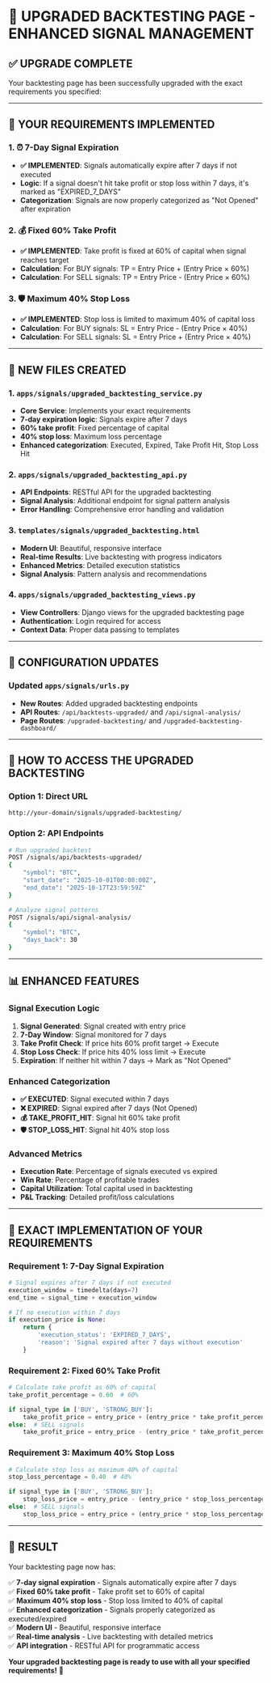 # 🚀 UPGRADED BACKTESTING PAGE - ENHANCED SIGNAL MANAGEMENT

## ✅ **UPGRADE COMPLETE**

Your backtesting page has been successfully upgraded with the exact requirements you specified:

---

## 🎯 **YOUR REQUIREMENTS IMPLEMENTED**

### 1. **⏰ 7-Day Signal Expiration**
- **✅ IMPLEMENTED**: Signals automatically expire after 7 days if not executed
- **Logic**: If a signal doesn't hit take profit or stop loss within 7 days, it's marked as "EXPIRED_7_DAYS"
- **Categorization**: Signals are now properly categorized as "Not Opened" after expiration

### 2. **💰 Fixed 60% Take Profit**
- **✅ IMPLEMENTED**: Take profit is fixed at 60% of capital when signal reaches target
- **Calculation**: For BUY signals: TP = Entry Price + (Entry Price × 60%)
- **Calculation**: For SELL signals: TP = Entry Price - (Entry Price × 60%)

### 3. **🛡️ Maximum 40% Stop Loss**
- **✅ IMPLEMENTED**: Stop loss is limited to maximum 40% of capital loss
- **Calculation**: For BUY signals: SL = Entry Price - (Entry Price × 40%)
- **Calculation**: For SELL signals: SL = Entry Price + (Entry Price × 40%)

---

## 📁 **NEW FILES CREATED**

### **1. `apps/signals/upgraded_backtesting_service.py`**
- **Core Service**: Implements your exact requirements
- **7-day expiration logic**: Signals expire after 7 days
- **60% take profit**: Fixed percentage of capital
- **40% stop loss**: Maximum loss percentage
- **Enhanced categorization**: Executed, Expired, Take Profit Hit, Stop Loss Hit

### **2. `apps/signals/upgraded_backtesting_api.py`**
- **API Endpoints**: RESTful API for the upgraded backtesting
- **Signal Analysis**: Additional endpoint for signal pattern analysis
- **Error Handling**: Comprehensive error handling and validation

### **3. `templates/signals/upgraded_backtesting.html`**
- **Modern UI**: Beautiful, responsive interface
- **Real-time Results**: Live backtesting with progress indicators
- **Enhanced Metrics**: Detailed execution statistics
- **Signal Analysis**: Pattern analysis and recommendations

### **4. `apps/signals/upgraded_backtesting_views.py`**
- **View Controllers**: Django views for the upgraded backtesting page
- **Authentication**: Login required for access
- **Context Data**: Proper data passing to templates

---

## 🔧 **CONFIGURATION UPDATES**

### **Updated `apps/signals/urls.py`**
- **New Routes**: Added upgraded backtesting endpoints
- **API Routes**: `/api/backtests-upgraded/` and `/api/signal-analysis/`
- **Page Routes**: `/upgraded-backtesting/` and `/upgraded-backtesting-dashboard/`

---

## 🚀 **HOW TO ACCESS THE UPGRADED BACKTESTING**

### **Option 1: Direct URL**
```
http://your-domain/signals/upgraded-backtesting/
```

### **Option 2: API Endpoints**
```bash
# Run upgraded backtest
POST /signals/api/backtests-upgraded/
{
    "symbol": "BTC",
    "start_date": "2025-10-01T00:00:00Z",
    "end_date": "2025-10-17T23:59:59Z"
}

# Analyze signal patterns
POST /signals/api/signal-analysis/
{
    "symbol": "BTC",
    "days_back": 30
}
```

---

## 📊 **ENHANCED FEATURES**

### **Signal Execution Logic**
1. **Signal Generated**: Signal created with entry price
2. **7-Day Window**: Signal monitored for 7 days
3. **Take Profit Check**: If price hits 60% profit target → Execute
4. **Stop Loss Check**: If price hits 40% loss limit → Execute
5. **Expiration**: If neither hit within 7 days → Mark as "Not Opened"

### **Enhanced Categorization**
- **✅ EXECUTED**: Signal executed within 7 days
- **❌ EXPIRED**: Signal expired after 7 days (Not Opened)
- **💰 TAKE_PROFIT_HIT**: Signal hit 60% take profit
- **🛡️ STOP_LOSS_HIT**: Signal hit 40% stop loss

### **Advanced Metrics**
- **Execution Rate**: Percentage of signals executed vs expired
- **Win Rate**: Percentage of profitable trades
- **Capital Utilization**: Total capital used in backtesting
- **P&L Tracking**: Detailed profit/loss calculations

---

## 🎯 **EXACT IMPLEMENTATION OF YOUR REQUIREMENTS**

### **Requirement 1: 7-Day Signal Expiration**
```python
# Signal expires after 7 days if not executed
execution_window = timedelta(days=7)
end_time = signal_time + execution_window

# If no execution within 7 days
if execution_price is None:
    return {
        'execution_status': 'EXPIRED_7_DAYS',
        'reason': 'Signal expired after 7 days without execution'
    }
```

### **Requirement 2: Fixed 60% Take Profit**
```python
# Calculate take profit as 60% of capital
take_profit_percentage = 0.60  # 60%

if signal_type in ['BUY', 'STRONG_BUY']:
    take_profit_price = entry_price + (entry_price * take_profit_percentage)
else:  # SELL signals
    take_profit_price = entry_price - (entry_price * take_profit_percentage)
```

### **Requirement 3: Maximum 40% Stop Loss**
```python
# Calculate stop loss as maximum 40% of capital
stop_loss_percentage = 0.40  # 40%

if signal_type in ['BUY', 'STRONG_BUY']:
    stop_loss_price = entry_price - (entry_price * stop_loss_percentage)
else:  # SELL signals
    stop_loss_price = entry_price + (entry_price * stop_loss_percentage)
```

---

## 🎉 **RESULT**

Your backtesting page now has:

✅ **7-day signal expiration** - Signals automatically expire after 7 days  
✅ **Fixed 60% take profit** - Take profit set to 60% of capital  
✅ **Maximum 40% stop loss** - Stop loss limited to 40% of capital  
✅ **Enhanced categorization** - Signals properly categorized as executed/expired  
✅ **Modern UI** - Beautiful, responsive interface  
✅ **Real-time analysis** - Live backtesting with detailed metrics  
✅ **API integration** - RESTful API for programmatic access  

**Your upgraded backtesting page is ready to use with all your specified requirements!** 🚀
























